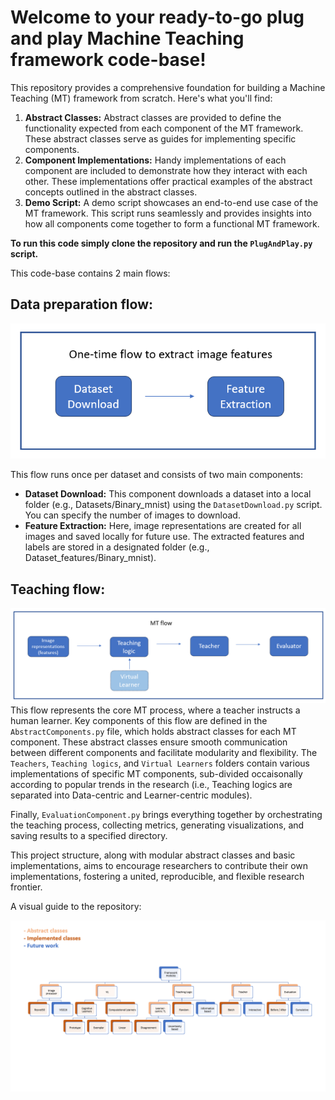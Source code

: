 # Welcome to your ready-to-go plug and play Machine Teaching framework code-base!

This repository provides a comprehensive foundation for building a Machine Teaching (MT) framework from scratch. Here's what you'll find:
  1) **Abstract Classes:** Abstract classes are provided to define the functionality expected from each component of the MT framework. These abstract classes serve as guides for implementing specific components.
  2) **Component Implementations:** Handy implementations of each component are included to demonstrate how they interact with each other. These implementations offer practical examples of the abstract concepts outlined in the abstract classes.
  3) **Demo Script:** A demo script showcases an end-to-end use case of the MT framework. This script runs seamlessly and provides insights into how all components come together to form a functional MT framework.

**To run this code simply clone the repository and run the `PlugAndPlay.py` script.**

This code-base contains 2 main flows:
## Data preparation flow:
![Data preparation flow](https://raw.githubusercontent.com/orlinle/machine_teaching_framework/master/readme_img/Data_prep_concise.png)

This flow runs once per dataset and consists of two main components:
   - **Dataset Download:** This component downloads a dataset into a local folder (e.g., Datasets/Binary_mnist) using the `DatasetDownload.py` script. You can specify the number of images to download.
   - **Feature Extraction:** Here, image representations are created for all images and saved locally for future use. The extracted features and labels are stored in a designated folder (e.g., Dataset_features/Binary_mnist).

## Teaching flow:
![MT flow](https://raw.githubusercontent.com/orlinle/machine_teaching_framework/master/readme_img/mt_flow.png)
This flow represents the core MT process, where a teacher instructs a human learner. Key components of this flow are defined in the `AbstractComponents.py` file, which holds abstract classes for each MT component. These abstract classes ensure smooth communication between different components and facilitate modularity and flexibility.
The `Teachers`, `Teaching logics`, and `Virtual Learners` folders contain various implementations of specific MT components, sub-divided occaisonally according to popular trends in the research (i.e., Teaching logics are separated into Data-centric and Learner-centric modules).

Finally, `EvaluationComponent.py` brings everything together by orchestrating the teaching process, collecting metrics, generating visualizations, and saving results to a specified directory.

This project structure, along with modular abstract classes and basic implementations, aims to encourage researchers to contribute their own implementations, fostering a united, reproducible, and flexible research frontier.

A visual guide to the repository:

![Visual Guide](https://raw.githubusercontent.com/orlinle/machine_teaching_framework/master/readme_img/visual_guide.png)
